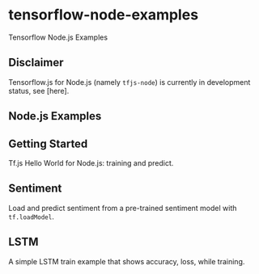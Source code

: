 # tensorflow-node-examples
Tensorflow Node.js Examples

## Disclaimer
Tensorflow.js for Node.js (namely `tfjs-node`) is currently in development status, see [here].

## Node.js Examples

## Getting Started
Tf.js Hello World for Node.js: training and predict.

## Sentiment
Load and predict sentiment from a pre-trained sentiment model with `tf.loadModel`.

## LSTM
A simple LSTM train example that shows accuracy, loss, while training.
